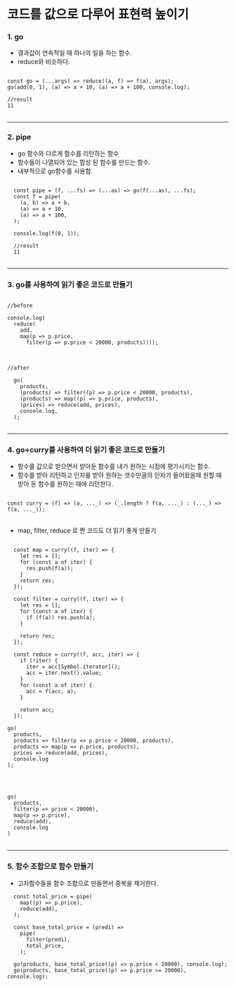 # 코드를 값으로 다루어 표현력 높이기

### 1. go
- 결과값이 연속적일 때 하나의 일을 하는 함수.
- reduce와 비슷하다.
<pre>
<code>
const go = (...args) => reduce((a, f) => f(a), args);
go(add(0, 1), (a) => a + 10, (a) => a + 100, console.log);

//result
11
</code>
</pre>

<hr />

### 2. pipe
- go 함수와 다르게 함수를 리턴하는 함수
- 함수들이 나열되어 있는 합성 된 함수를 만드는 함수.
- 내부적으로 go함수를 사용함.

<pre>
<code>
  const pipe = (f, ...fs) => (...as) => go(f(...as), ...fs);
  const f = pipe(
    (a, b) => a + b,
    (a) => a + 10,
    (a) => a + 100,
  );

  console.log(f(0, 1));

  //result
  11
</code>
</pre>

<hr />

### 3. go를 사용하여 읽기 좋은 코드로 만들기
<pre>
<code>
//before

console.log(
  reduce(
    add,
    map(p => p.price,
      filter(p => p.price < 20000, products))));
</code>
</pre>
<pre>
<code>
//after

  go(
    products,
    (products) => filter((p) => p.price < 20000, products),
    (products) => map((p) => p.price, products),
    (prices) => reduce(add, prices),
    console.log,
  );
</code>
</pre>

<hr />

### 4. go+curry를 사용하여 더 읽기 좋은 코드로 만들기

- 함수를 값으로 받으면서 받아둔 함수를 내가 원하는 시점에 평가시키는 함수.
- 함수를 받아 리턴하고 인자를 받아 원하는 갯수만큼의 인자가 들어왔을때 원할 때 받아 둔 함수를 원하는 때에 리턴한다.

<pre>
<code>
const curry = (f) => (a, ..._) => (_.length ? f(a, ..._) : (..._) => f(a, ..._));
</code>
</pre>

- map, filter, reduce 로 짠 코드도 더 읽기 좋게 만들기

<pre>
<code>
  const map = curry((f, iter) => {
    let res = [];
    for (const a of iter) {
      res.push(f(a));
    }
    return res;
  });

  const filter = curry((f, iter) => {
    let res = [];
    for (const a of iter) {
      if (f(a)) res.push(a);
    }

    return res;
  });

  const reduce = curry((f, acc, iter) => {
    if (!iter) {
      iter = acc[Symbol.iterator]();
      acc = iter.next().value;
    }
    for (const a of iter) {
      acc = f(acc, a);
    }

    return acc;
  });

go(
  products,
  products => filter(p => p.price < 20000, products),
  products => map(p => p.price, products),
  prices => reduce(add, prices),
  console.log
);

</code>
</pre>
<pre>
<code>
go(
  products,
  filter(p => price < 20000),
  map(p => p.price),
  reduce(add),
  console.log
)
</code>
</pre>

<hr />

### 5. 함수 조합으로 함수 만들기
- 고차함수들을 함수 조합으로 만들면서 중복을 제거한다.

<pre>
<code>  const total_price = pipe(
    map((p) => p.price),
    reduce(add),
  );

  const base_total_price = (predi) =>
    pipe(
      filter(predi),
      total_price,
    );

  go(products, base_total_price((p) => p.price < 20000), console.log);
  go(products, base_total_price((p) => p.price >= 20000), console.log);
</code>
</pre>